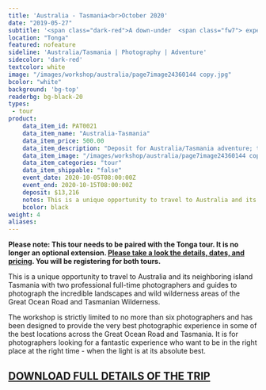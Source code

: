 ```yaml
---
title: 'Australia - Tasmania<br>October 2020'
date: "2019-05-27"
subtitle: '<span class="dark-red">A down-under  <span class="fw7"> experience</span> with Les Picker.</span>'
location: "Tonga"
featured: nofeature
sideline: 'Australia/Tasmania | Photography | Adventure'
sidecolor: 'dark-red'
textcolor: white
image: "/images/workshop/australia/page7image24360144 copy.jpg"
bcolor: "white"
background: 'bg-top'
readerbg: bg-black-20
types:
 - tour
product:
    data_item_id: PAT0021
    data_item_name: "Australia-Tasmania"
    data_item_price: 500.00
    data_item_description: "Deposit for Australia/Tasmania adventure; total price $13,216."
    data_item_image: "/images/workshop/australia/page7image24360144 copy.jpg"
    data_item_categories: "tour"
    data_item_shippable: "false"
    event_date: 2020-10-05T08:00:00Z
    event_end: 2020-10-15T08:00:00Z
    deposit: $13,216
    notes: This is a unique opportunity to travel to Australia and its neighboring island Tasmania with two professional full-time photographers and guides to photograph the incredible landscapes and wild wilderness areas of the Great Ocean Road and Tasmanian Wilderness. $13,216 per person double occupancy. After initial $500 payment, you will immediately be billed $4,500, to be paid by check. Final payment of $8,216 is due on April 30, 2020. Deposits are refundable as follows; 50% by January 15, 2020, and 25% by March 15, 2020. Final payments are not refundable. All costs are in U.S. dollars.  
    bcolor: black
weight: 4
aliases:
---
```


**Please note: This tour needs to be paired with the Tonga tour. It is no longer an optional extension. [Please take a look the details, dates, and pricing](/products/tonga-whales/). You will be registering for both tours.**

This is a unique opportunity to travel to Australia and its neighboring island Tasmania with two professional full-time photographers and guides to photograph the incredible landscapes and wild wilderness areas of the Great Ocean Road and Tasmanian Wilderness.

The workshop is strictly limited to no more than six photographers and has been designed to provide the very best photographic experience in some of the best locations across the Great Ocean Road and Tasmania. It is for photographers looking for a fantastic experience who want to be in the right place at the right time - when the light is at its absolute best.

## [DOWNLOAD FULL DETAILS OF THE TRIP](/images/workshop/australia/Tasmania2020.pdf)